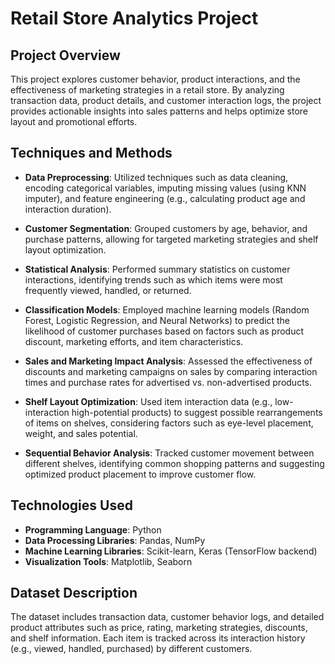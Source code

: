 # Retail Store Analytics Project

## Project Overview

This project explores customer behavior, product interactions, and the effectiveness of marketing strategies in a retail store. By analyzing transaction data, product details, and customer interaction logs, the project provides actionable insights into sales patterns and helps optimize store layout and promotional efforts.

## Techniques and Methods

- **Data Preprocessing**: Utilized techniques such as data cleaning, encoding categorical variables, imputing missing values (using KNN imputer), and feature engineering (e.g., calculating product age and interaction duration).
  
- **Customer Segmentation**: Grouped customers by age, behavior, and purchase patterns, allowing for targeted marketing strategies and shelf layout optimization.

- **Statistical Analysis**: Performed summary statistics on customer interactions, identifying trends such as which items were most frequently viewed, handled, or returned.

- **Classification Models**: Employed machine learning models (Random Forest, Logistic Regression, and Neural Networks) to predict the likelihood of customer purchases based on factors such as product discount, marketing efforts, and item characteristics.

- **Sales and Marketing Impact Analysis**: Assessed the effectiveness of discounts and marketing campaigns on sales by comparing interaction times and purchase rates for advertised vs. non-advertised products.

- **Shelf Layout Optimization**: Used item interaction data (e.g., low-interaction high-potential products) to suggest possible rearrangements of items on shelves, considering factors such as eye-level placement, weight, and sales potential.

- **Sequential Behavior Analysis**: Tracked customer movement between different shelves, identifying common shopping patterns and suggesting optimized product placement to improve customer flow.

## Technologies Used

- **Programming Language**: Python
- **Data Processing Libraries**: Pandas, NumPy
- **Machine Learning Libraries**: Scikit-learn, Keras (TensorFlow backend)
- **Visualization Tools**: Matplotlib, Seaborn

## Dataset Description

The dataset includes transaction data, customer behavior logs, and detailed product attributes such as price, rating, marketing strategies, discounts, and shelf information. Each item is tracked across its interaction history (e.g., viewed, handled, purchased) by different customers.

